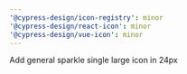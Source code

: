 ```yaml
---
'@cypress-design/icon-registry': minor
'@cypress-design/react-icon': minor
'@cypress-design/vue-icon': minor
---
```


Add general sparkle single large icon in 24px

